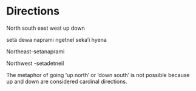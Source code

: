 # Directions

North south east west up down

setä dewa naprami ngetnel seka’i hyena

Northeast-setanaprami

Northwest -setadetneil

The metaphor of going ‘up north’ or ‘down south’ is not possible because up and down are considered cardinal directions.
